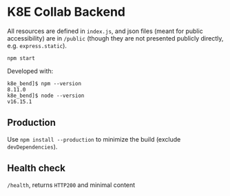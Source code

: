 # K8E Collab Backend

All resources are defined in `index.js`, and json files (meant for public accessibility) are in `/public` (though they are not presented publicly directly, e.g. `express.static`).

`npm start`

Developed with:

```
k8e_bend]$ npm --version
8.11.0
k8e_bend]$ node --version
v16.15.1
```

## Production

Use `npm install --production` to minimize the build (exclude `devDependencies`).

## Health check

`/health`, returns `HTTP200` and minimal content